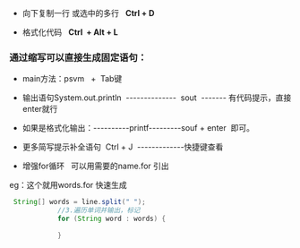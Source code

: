 
- 向下复制一行 或选中的多行   **Ctrl + D**

- 格式化代码   **Ctrl  + Alt + L**


### 通过缩写可以直接生成固定语句：
- main方法：psvm   +  Tab键  

- 输出语句System.out.println  --------------  sout  ------- 有代码提示，直接enter就行

- 如果是格式化输出：----------printf---------souf + enter  即可。

- 更多简写提示补全语句  Ctrl + J  -------------快捷键查看

- 增强for循环   可以用需要的name.for 引出

eg：这个就用words.for 快速生成    
```java
 String[] words = line.split(" ");
            //3.遍历单词并输出，标记
            for (String word : words) {
                
            }
```
